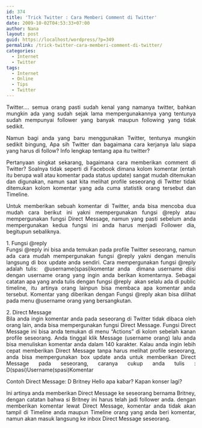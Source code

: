 ```yaml
---
id: 374
title: 'Trick Twitter : Cara Memberi Comment di Twitter'
date: 2009-10-02T04:53:33+07:00
author: Nana
layout: post
guid: https://localhost/wordpress/?p=349
permalink: /trick-twitter-cara-memberi-comment-di-twitter/
categories:
  - Internet
  - Twitter
tags:
  - Internet
  - Online
  - Tips
  - Twitter
---
```

<p style="text-align: justify;">
  Twitter…. semua orang pasti sudah kenal yang namanya twitter, bahkan mungkin ada yang sudah sejak lama mempergunakannya yang tentunya sudah mempunyai follower yang banyak maupun following yang tidak sedikit.
</p>

<p style="text-align: justify;">
  Namun bagi anda yang baru menggunakan Twitter, tentunya mungkin sedikit bingung, Apa sih Twitter dan bagaimana cara kerjanya lalu siapa yang harus di follow? Info lengkap tentang apa itu twitter?
</p>

<p style="text-align: justify;">
  Pertanyaan singkat sekarang, bagaimana cara memberikan comment di Twitter? Soalnya tidak seperti di Facebook dimana kolom komentar (entah itu berupa wall atau komentar pada status update) sangat mudah ditemukan dan digunakan, namun saat kita melihat profile seseorang di Twitter tidak ditemukan kolom komentar yang ada cuma statistik orang tersebut dan Timeline.
</p>

<p style="text-align: justify;">
  Untuk memberikan sebuah komentar di Twitter, anda bisa mencoba dua mudah cara berikut ini yakni mempergunakan fungsi @reply atau mempergunakan fungsi Direct Message, namun yang pasti sebelum anda mempergunakan kedua fungsi ini anda harus menjadi Follower dia, begitupun sebaliknya.
</p>

<p style="text-align: justify;">
  1. Fungsi @reply<br /> Fungsi @reply ini bisa anda temukan pada profile Twitter seseorang, namun ada cara mudah mempergunakan fungsi @reply yakni dengan menulis langsung di box update anda sendiri. Cara mempergunakan fungsi @reply adalah tulis:  @username(spasi)komentar anda  dimana username diisi dengan username orang yang ingin anda berikan komentarnya. Sebagai catatan apa yang anda tulis dengan fungsi @reply  akan selalu ada di public timeline, itu artinya orang lainpun bisa membaca apa komentar anda tersebut. Komentar yang diberikan dengan Fungsi @reply akan bisa dilihat pada menu @username orang yang bersangkutan.
</p>

<p style="text-align: justify;">
  2. Direct Message<br /> Bila anda ingin komentar anda pada seseorang di Twitter tidak dibaca oleh orang lain, anda bisa mempergunakan fungsi Direct Message. Fungsi Direct Message ini bisa anda temukan di menu “Actions” di kolom sebelah kanan profile seseorang. Anda tinggal klik Message (username orang) lalu anda bisa menuliskan komentar anda dalam 140 karakter. Kalau anda ingin lebih cepat memberikan Direct Message tanpa harus melihat profile seseorang, anda bisa mempergunakan box update anda untuk memberikan Direct Message pada seseorang, caranya cukup anda tulis : D(spasi)Username(spasi)Komentar
</p>

Contoh Direct Message: D Britney Hello apa kabar? Kapan konser lagi?

<p style="text-align: justify;">
  Ini artinya anda memberikan Direct Message ke seseorang bernama Britney, dengan catatan bahwa si Britney ini harus telah jadi follower anda. dengan memberikan komentar lewat Direct Message, komentar anda tidak akan tampil di Timeline anda maupun Timeline orang yang anda beri komentar, namun akan masuk langsung ke inbox Direct Message seseorang.
</p>